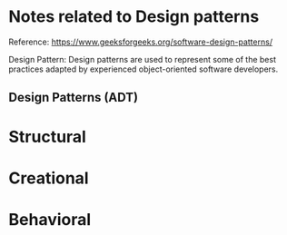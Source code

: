Notes related to Design patterns
============================
Reference: https://www.geeksforgeeks.org/software-design-patterns/

Design Pattern: Design patterns are used to represent some of the best practices adapted by experienced object-oriented software developers.

Design Patterns (ADT)
------------------


# Structural 

# Creational

# Behavioral 
